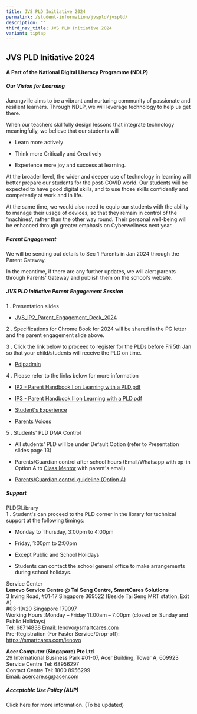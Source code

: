 ```yaml
---
title: JVS PLD Initiative 2024
permalink: /student-information/jvspld/jvspld/
description: ""
third_nav_title: JVS PLD Initiative 2024
variant: tiptap
---
```

<h2>JVS PLD Initiative 2024</h2>
<h4>A Part of the National Digital Literacy Programme (NDLP)</h4>
<h5>Our Vision for Learning</h5>
<p>Jurongville aims to be a vibrant and nurturing community of passionate
and resilient learners. Through NDLP, we will leverage technology to help
us get there.</p>
<p>When our teachers skillfully design lessons that integrate technology
meaningfully, we believe that our students will&nbsp;</p>
<ul data-tight="true" class="tight">
<li>
<p>Learn more actively</p>
</li>
<li>
<p>Think more Critically and Creatively</p>
</li>
<li>
<p>Experience more joy and success at learning.</p>
</li>
</ul>
<p>At the broader level, the wider and deeper use of technology in learning
will better prepare our students for the post-COVID world. Our students
will be expected to have good digital skills, and to use those skills confidently
and competently at work and in life.</p>
<p>At the same time, we would also need to equip our students with the ability
to manage their usage of devices, so that they remain in control of the
‘machines’, rather than the other way round. Their personal well-being
will be enhanced through greater emphasis on Cyberwellness next year.</p>
<h5>Parent Engagement</h5>
<p>We will be sending out details to Sec 1 Parents in Jan 2024 through the
Parent Gateway.</p>
<p>In the meantime, if there are any further updates, we will alert parents
through Parents’ Gateway and publish them on the school’s website.</p>
<h5>JVS PLD Initiative Parent Engagement Session</h5>
<p>1 . Presentation slides
<br>
</p>
<ul data-tight="true" class="tight">
<li>
<p><a href="/files/JVS_IP2_Parent_Engagement_Deck_2024.pdf" rel="noopener noreferrer nofollow" target="_blank">JVS_IP2_Parent_Engagement_Deck_2024</a>
</p>
</li>
</ul>
<p>2 . Specifications for Chrome Book for 2024 will be shared in the PG letter
and the parent engagement slide above.</p>
<p>3 . Click the link below to proceed to register for the PLDs before Fri
5th Jan so that your child/students will receive the PLD on time.</p>
<ul data-tight="true" class="tight">
<li>
<p><a href="https://go.gov.sg/pdlpadmin" rel="noopener noreferrer nofollow" target="_blank">Pdlpadmin</a>
</p>
</li>
</ul>
<p>4 . Please refer to the links below for more information
<br>
</p>
<ul data-tight="true" class="tight">
<li>
<p><a href="/files/IP2___Parent_Handbook_I_on_Learning_with_a_PLD.pdf" rel="noopener noreferrer nofollow" target="_blank">IP2 - Parent Handbook I on Learning with a PLD.pdf</a> 
<br>
</p>
</li>
<li>
<p><a href="/files/IP3___Parent_Handbook_II_on_Learning_with_a_PLD.pdf" rel="noopener noreferrer nofollow" target="_blank">IP3 - Parent Handbook II on Learning with a PLD.pdf</a> 
<br>
</p>
</li>
<li>
<p><a href="http://www.youtube.com/watch?v=atVkNBXMVnY" rel="noopener noreferrer nofollow" target="_blank">Student's Experience</a> 
<br>
</p>
</li>
<li>
<p><a href="https://go.gov.sg/parent-voxpop-1" rel="noopener noreferrer nofollow" target="_blank">Parents Voices</a>
</p>
</li>
</ul>
<p>5 . Students' PLD DMA Control
<br>
</p>
<ul data-tight="true" class="tight">
<li>
<p>All students' PLD will be under Default Option (refer to Presentation
slides page 13)</p>
</li>
<li>
<p>Parents/Guardian control after school hours (Email/Whatsapp with op-in
Option A to <a href="/student-information/class-mentors/" rel="noopener noreferrer nofollow" target="_blank">Class Mentor</a> with
parent's email)</p>
</li>
<li>
<p><a href="https://drive.google.com/file/d/15Qv3EfGzCyMgaXoRPOjIYgoxcwckl2Vx/view" rel="noopener noreferrer nofollow" target="_blank">Parents/Guardian control guideline (Option A)</a>
</p>
</li>
</ul>
<h5>Support</h5>
<p>PLD@Library
<br>1 . Student's can proceed to the PLD corner in the library for technical
support at the following timings:</p>
<ul data-tight="true" class="tight">
<li>
<p>Monday to Thursday, 3:00pm to 4:00pm</p>
</li>
<li>
<p>Friday, 1:00pm to 2:00pm</p>
</li>
<li>
<p>Except Public and School Holidays</p>
</li>
<li>
<p>Students can contact the school general office to make arrangements during
school holidays.</p>
</li>
</ul>
<p>Service Center
<br><strong>Lenovo Service Centre @ Tai Seng Centre, SmartCares Solutions</strong> 
<br>3 Irving Road, #01-17 Singapore 369522 (Beside Tai Seng MRT station, Exit
A)
<br>#03-19/20 Singapore 179097
<br>Working Hours :Monday – Friday 11:00am – 7:00pm (closed on Sunday and
Public Holidays)
<br>Tel: 68714838 Email: <a href="mailto:lenovo@smartcares.com" rel="noopener noreferrer nofollow" target="_blank">lenovo@smartcares.com</a> 
<br>Pre-Registration (For Faster Service/Drop-off): <a href="https://smartcares.com/lenovo" rel="noopener noreferrer nofollow" target="_blank">https://smartcares.com/lenovo</a>
</p>
<p><strong>Acer Computer (Singapore) Pte Ltd</strong> 
<br>29 International Business Park #01-07, Acer Building, Tower A, 609923
<br>Service Centre Tel: 68956297
<br>Contact Centre Tel: 1800 8956299
<br>Email: <a href="mailto:acercare.sg@acer.com" rel="noopener noreferrer nofollow" target="_blank">acercare.sg@acer.com</a>
</p>
<h5>Acceptable Use Policy (AUP)</h5>
<p>Click here for more information. (To be updated)</p>